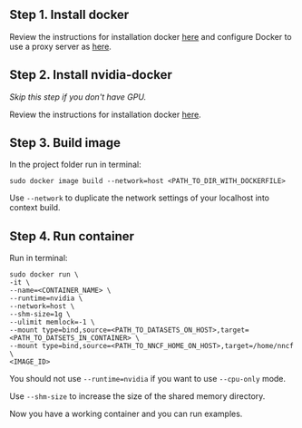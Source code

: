 ## Step 1. Install docker

Review the instructions for installation docker [here](https://docs.docker.com/engine/install/ubuntu/) and configure Docker
to use a proxy server as [here](https://docs.docker.com/network/proxy/#configure-the-docker-client).

## Step 2. Install nvidia-docker

*Skip this step if you don't have GPU.*

Review the instructions for installation docker [here](https://github.com/NVIDIA/nvidia-docker).

## Step 3. Build image

In the project folder run in terminal:
```
sudo docker image build --network=host <PATH_TO_DIR_WITH_DOCKERFILE>
```

Use `--network` to duplicate the network settings of your localhost into context build.

## Step 4. Run container
Run in terminal:
```
sudo docker run \
-it \
--name=<CONTAINER_NAME> \
--runtime=nvidia \
--network=host \
--shm-size=1g \
--ulimit memlock=-1 \
--mount type=bind,source=<PATH_TO_DATASETS_ON_HOST>,target=<PATH_TO_DATSETS_IN_CONTAINER> \
--mount type=bind,source=<PATH_TO_NNCF_HOME_ON_HOST>,target=/home/nncf \
<IMAGE_ID>
 ```

You should not use `--runtime=nvidia` if you want to use `--cpu-only` mode.

Use `--shm-size` to increase the size of the shared memory directory.

Now you have a working container and you can run examples.
